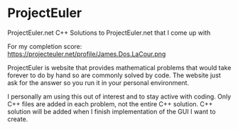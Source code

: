 # ProjectEuler
ProjectEuler.net
C++ Solutions to ProjectEuler.net that I come up with

For my completion score:
https://projecteuler.net/profile/James.Dos.LaCour.png

ProjectEuler is website that provides mathematical problems that would take forever to do by hand so are commonly solved by code.  The website just ask for the answer so you run it in your personal environment.

I personally am using this out of interest and to stay active with coding.
Only C++ files are added in each problem, not the entire C++ solution.  C++ solution will be added when I finish implementation of the GUI I want to create.
